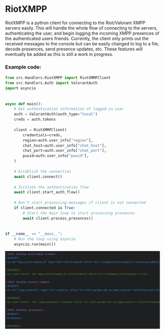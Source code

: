 # RiotXMPP
RiotXMPP is a python client for connecting to the Riot/Valorant XMPP servers easily. 
This will handle the whole flow of connecting to the servers, authenticating the user, and begin logging the incoming XMPP presences of the
authenticated users friends. Currently, the client only prints out the received messages to the console but can be easily changed to log to a file, decode presences, send presence updates, etc.
These features will eventually be added as this is still a work in progress. 

### Example code:

```python
from src.Handlers.RiotXMPP import RiotXMMPClient
from src.Handlers.Auth import ValorantAuth
import asyncio


async def main():
    # Get authentication information of logged-in user
    auth = ValorantAuth(auth_type="local")
    creds = auth.tokens

    client = RiotXMMPClient(
        credentials=creds,
        region=auth.user_info["region"],
        chat_host=auth.user_info["chat_host"],
        chat_port=auth.user_info["chat_port"],
        puuid=auth.user_info["puuid"],
    )

    # Establish the connection
    await client.connect()

    # Initiate the authentication flow
    await client.start_auth_flow()

    # Don't start processing messages if client is not connected
    if client.connected is True:
        # Start the main loop to start processing presences
        await client.process_presences()


if __name__ == "__main__":
    # Run the loop using asyncio
    asyncio.run(main())

```

![img.png](img.png)
